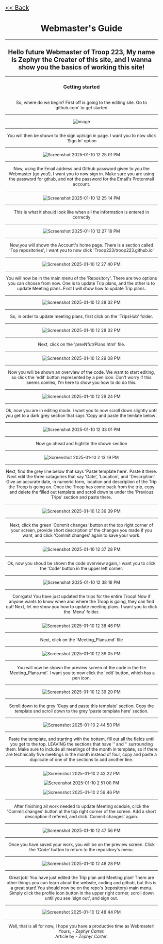 <div class="backleft">
<div class="backlink"><a href="https://troop223.github.io"><< Back</a></div>
</div>

<h1>Webmaster's Guide</h1>

<hr>

<h2>Hello future Webmaster of Troop 223, My name is Zephyr the Creater of this site, and I wanna show you the basics of working this site! </h2>

<hr>

### Getting started
<br>
So, where do we begin? First off is going to the editing site. Go to 'github.com' to get started.

------- 

![image](https://github.com/user-attachments/assets/1a2b565b-dfc0-4313-a7fe-ce384c5266a6)

-------

You will then be shown to the sign up/sign in page. I want you to now click 'Sign In' option

-------

![Screenshot 2025-01-10 12 25 01 PM](https://github.com/user-attachments/assets/c57448a4-3d42-4d88-b980-a731256387a1)


-------

Now, using the Email address and Github password given to you the Webmaster (go you!), I want you to now sign in. Make sure you are using the password for gthub, and not the password for the Email's Protonmail account.

-------

![Screenshot 2025-01-10 12 25 14 PM](https://github.com/user-attachments/assets/b79485dc-05db-4292-ab2d-31d8047ba6f8)

-------

This is what it should look like when all the information is entered in correctly

-------

![Screenshot 2025-01-10 12 27 19 PM](https://github.com/user-attachments/assets/de637f83-2c80-4828-93ba-5d5c4601f9e9)

-------

Now,you will shown the Account's home page. There is a section called 'Top repositories', I want you to now click 'Troop223/troop223.github.io'

-------

![Screenshot 2025-01-10 12 27 40 PM](https://github.com/user-attachments/assets/b5dde513-80c5-4099-8628-3703e53fc850)

-------

You will now be in the main menu of the 'Repository'. There are two options you can choose from now. One is to update Trip plans, and the other is to update Meeting plans. First I will show how to update Trip plans.

-------

![Screenshot 2025-01-10 12 28 32 PM](https://github.com/user-attachments/assets/fcf8efcd-1e34-45e6-9db5-9e253a977e52)

-------

So, in order to update meeting plans, first click on the 'TripsHub' folder.

-------

![Screenshot 2025-01-10 12 28 32 PM](https://github.com/user-attachments/assets/091e23c9-81ec-48a4-8714-cc462975b119)

-------

Next, click on the 'prevNfutrPlans.html' file.

-------

![Screenshot 2025-01-10 12 29 08 PM](https://github.com/user-attachments/assets/3d3ccec7-9f46-4679-bbf0-cd69a3a7ba53)

-------

Now you will be shown an overview of the code. We want to start editing, so click the 'edit' button represented by a pen icon. Don't worry if this seems comlex, I'm here to show you how to do do this.

-------

![Screenshot 2025-01-10 12 29 24 PM](https://github.com/user-attachments/assets/24d2e882-0802-4c98-8bc4-cb5b0e8adc61)

-------

Ok, now you are in editing mode. I want you to now scroll down slightly until you get to a dark grey section that says 'Copy and paste the temlate below'.

-------

![Screenshot 2025-01-10 12 33 01 PM](https://github.com/user-attachments/assets/8f160960-1627-47a5-9655-2c5de15c68f6)

-------

Now go ahead and highlite the shown section

-------

![Screenshot 2025-01-10 2 13 19 PM](https://github.com/user-attachments/assets/0369250b-4726-43d7-a66f-21e26c49591d)

-------

Next, find the grey line below that says 'Paste template here'. Paste it there. Next edit the three catagories that say 'Date', 'Location', and 'Description'. Give an accurate date, in numeric form, location and description of the Trip the Troop is going on. Once the Troop has come back from the trip, copy and delete the filled out template and scroll down te under the 'Previous Trips' section and paste there.

-------

![Screenshot 2025-01-10 12 36 39 PM](https://github.com/user-attachments/assets/8dda72f0-96a4-43a7-8308-52ac2266153e)

-------

Next, click the green 'Commit changes' button at the top right corner of your screen, provide short description of the changes you made if you want, and click 'Commit changes' again to save your work.

-------

![Screenshot 2025-01-10 12 37 28 PM](https://github.com/user-attachments/assets/3f7a81b1-25d1-4912-9d7f-e657e2721035)

-------

Ok, now you shoud be shown the code overview again, I want you to click the 'Code' button in the upper left corner.

-------

![Screenshot 2025-01-10 12 38 19 PM](https://github.com/user-attachments/assets/5dac3365-728b-479c-8be6-aaad7caa78e4)

-------

Conrgats! You have just updated the trips for the entire Troop! Now if anyone wants to know when and where the Troop is going, they can find out! Next, let me show you how to update meeting plans. I want you to click the 'Menu' folder.

-------

![Screenshot 2025-01-10 12 38 46 PM](https://github.com/user-attachments/assets/043526c4-a702-42cb-aa04-d8b5f0c2b8e9)

-------

Next, click on the 'Meeting_Plans.md' file

-------

![Screenshot 2025-01-10 12 39 05 PM](https://github.com/user-attachments/assets/12f3669b-4711-492c-a872-7f7fdae2aa18)

-------

You will now be shown the preview screen of the code in the file 'Meeting_Plans.md'. I want you to now click the 'edit' button, which has a pen icon.

-------

![Screenshot 2025-01-10 12 39 20 PM](https://github.com/user-attachments/assets/9d5b8005-1fc0-4b31-bdc5-044180c11cd9)

-------

Scroll down to the grey 'Copy and paste this template' section. Copy the template and scroll down to the grey 'paste template here' section.

-------

![Screenshot 2025-01-10 2 44 50 PM](https://github.com/user-attachments/assets/51d3b9d9-70ad-479a-8d7f-6c50146d82de)

-------

Paste the template, and starting with the bottem, fill out all the fields until you get to the top, LEAVING the sections that have '<th>' and '</th>' surrounding them. Make sure to include all meetings of the month in template, so if there are technically five meetings in the month instead of four, copy and paste a duplicate of one of the sections to add another line.

-------

![Screenshot 2025-01-10 2 42 22 PM](https://github.com/user-attachments/assets/d9d2d895-f841-41cf-a883-d34773a98b60)

![Screenshot 2025-01-10 2 51 00 PM](https://github.com/user-attachments/assets/5478a8d5-5f00-4dc1-8364-e13f26b0476b)

![Screenshot 2025-01-10 2 56 46 PM](https://github.com/user-attachments/assets/af4a3f65-6fa6-445d-8887-7cf08b72c1e2)

-------

After finishing all work needed to update Meeting scedule, click the 'Commit changes' button at the top right corner of the screen. Add a short description if refered, and click 'Commit changes' again.

-------

![Screenshot 2025-01-10 12 47 56 PM](https://github.com/user-attachments/assets/e861836a-1914-4391-b505-0830f1289aef)

-------

Once you have saved your work, you will be on the preview screen. Click the 'Code' button to return to the repository's menu.

-------

![Screenshot 2025-01-10 12 48 28 PM](https://github.com/user-attachments/assets/dcb62c9b-c817-4651-9632-a36c08476e13)

-------

Great job! You have just edited the Trip plan and Meeting plan! There are other things you can learn about the website, coding and github, but this is a great start! You should now be on the repo's (repository) main menu. Simply click the profile icon button in the upper right corner, scroll down until you see 'sign out', and sign out.

-------

![Screenshot 2025-01-10 12 48 44 PM](https://github.com/user-attachments/assets/cbcd7b28-aceb-4118-8b72-2c4e0190ebd0)

-------

Well, that is all for now, I hope you have a productive time as Webmaster! 
<br>
Yours, <em> - Zephyr Carter.</em>
<br>
Article by <em> - Zephyr Carter.</em>

<style>

body {

padding: 42px 143px 42px 143px;
text-align: center;

}
.backlink {

font-size: 20px; 
 
}
.backleft {

text-align: left;

}
  
</style>






